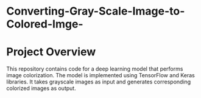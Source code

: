 # Converting-Gray-Scale-Image-to-Colored-Imge-

# Project Overview
This repository contains code for a deep learning model that performs image colorization. The model is implemented using TensorFlow and Keras libraries. It takes grayscale images as input and generates corresponding colorized images as output.
